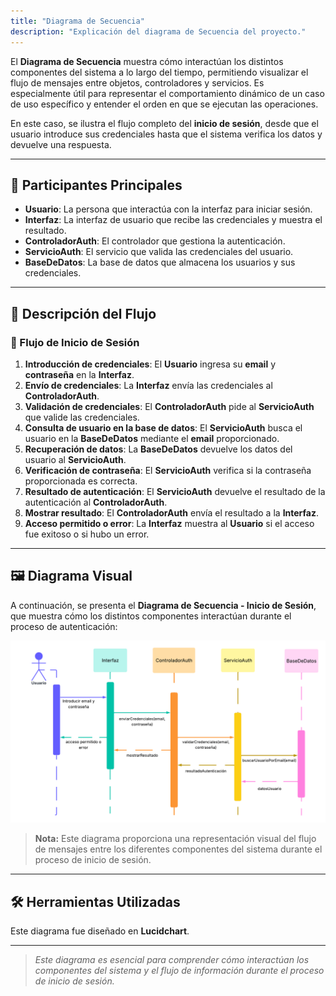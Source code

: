 ```yaml
---
title: "Diagrama de Secuencia"
description: "Explicación del diagrama de Secuencia del proyecto."
---
```


El **Diagrama de Secuencia** muestra cómo interactúan los distintos componentes del sistema a lo largo del tiempo, permitiendo visualizar el flujo de mensajes entre objetos, controladores y servicios. Es especialmente útil para representar el comportamiento dinámico de un caso de uso específico y entender el orden en que se ejecutan las operaciones.

En este caso, se ilustra el flujo completo del **inicio de sesión**, desde que el usuario introduce sus credenciales hasta que el sistema verifica los datos y devuelve una respuesta.

---

## 📝 Participantes Principales

- **Usuario**: La persona que interactúa con la interfaz para iniciar sesión.
- **Interfaz**: La interfaz de usuario que recibe las credenciales y muestra el resultado.
- **ControladorAuth**: El controlador que gestiona la autenticación.
- **ServicioAuth**: El servicio que valida las credenciales del usuario.
- **BaseDeDatos**: La base de datos que almacena los usuarios y sus credenciales.

---

## 📌 Descripción del Flujo

### 🔐 Flujo de Inicio de Sesión

1. **Introducción de credenciales**: El **Usuario** ingresa su **email** y **contraseña** en la **Interfaz**.
2. **Envío de credenciales**: La **Interfaz** envía las credenciales al **ControladorAuth**.
3. **Validación de credenciales**: El **ControladorAuth** pide al **ServicioAuth** que valide las credenciales.
4. **Consulta de usuario en la base de datos**: El **ServicioAuth** busca el usuario en la **BaseDeDatos** mediante el **email** proporcionado.
5. **Recuperación de datos**: La **BaseDeDatos** devuelve los datos del usuario al **ServicioAuth**.
6. **Verificación de contraseña**: El **ServicioAuth** verifica si la contraseña proporcionada es correcta.
7. **Resultado de autenticación**: El **ServicioAuth** devuelve el resultado de la autenticación al **ControladorAuth**.
8. **Mostrar resultado**: El **ControladorAuth** envía el resultado a la **Interfaz**.
9. **Acceso permitido o error**: La **Interfaz** muestra al **Usuario** si el acceso fue exitoso o si hubo un error.

---

## 🖼️ Diagrama Visual

A continuación, se presenta el **Diagrama de Secuencia - Inicio de Sesión**, que muestra cómo los distintos componentes interactúan durante el proceso de autenticación:

![Diagrama de Secuencia - Inicio de Sesión](../../../assets/Diagrama%20de%20secuencia.png)

> **Nota:** Este diagrama proporciona una representación visual del flujo de mensajes entre los diferentes componentes del sistema durante el proceso de inicio de sesión.

---

## 🛠️ Herramientas Utilizadas

Este diagrama fue diseñado en **Lucidchart**.

---

> _Este diagrama es esencial para comprender cómo interactúan los componentes del sistema y el flujo de información durante el proceso de inicio de sesión._
